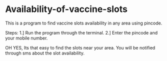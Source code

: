 # Availability-of-vaccine-slots
This is a program to find vaccine slots availability in any area using pincode.

Steps: 1.] Run the program through the terminal.
       2.] Enter the pincode and your mobile number.

OH YES, Its that easy to find the slots near your area. You will be notified through sms about the slot availability.

